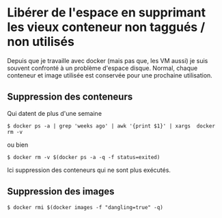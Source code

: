 # Libérer de l'espace en supprimant les vieux conteneur non taggués / non utilisés

Depuis que je travaille avec docker (mais pas que, les VM aussi) je suis souvent confronté à un problème d'espace disque. Normal, chaque conteneur et image utilisée est conservée pour une prochaine utilisation. 

## Suppression des conteneurs

Qui datent de plus d'une semaine 

```
$ docker ps -a | grep 'weeks ago' | awk '{print $1}' | xargs  docker rm -v 
```

ou bien

```
$ docker rm -v $(docker ps -a -q -f status=exited)
```

Ici suppression des conteneurs qui ne sont plus exécutés. 

## Suppression des images

```
$ docker rmi $(docker images -f "dangling=true" -q)
```